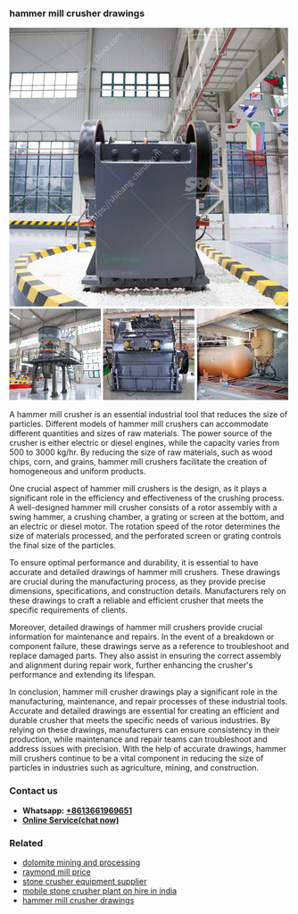 <h3>hammer mill crusher drawings</h3><img src='1708332897.jpg' alt=''><p>A hammer mill crusher is an essential industrial tool that reduces the size of particles. Different models of hammer mill crushers can accommodate different quantities and sizes of raw materials. The power source of the crusher is either electric or diesel engines, while the capacity varies from 500 to 3000 kg/hr. By reducing the size of raw materials, such as wood chips, corn, and grains, hammer mill crushers facilitate the creation of homogeneous and uniform products.</p><p>One crucial aspect of hammer mill crushers is the design, as it plays a significant role in the efficiency and effectiveness of the crushing process. A well-designed hammer mill crusher consists of a rotor assembly with a swing hammer, a crushing chamber, a grating or screen at the bottom, and an electric or diesel motor. The rotation speed of the rotor determines the size of materials processed, and the perforated screen or grating controls the final size of the particles. </p><p>To ensure optimal performance and durability, it is essential to have accurate and detailed drawings of hammer mill crushers. These drawings are crucial during the manufacturing process, as they provide precise dimensions, specifications, and construction details. Manufacturers rely on these drawings to craft a reliable and efficient crusher that meets the specific requirements of clients.</p><p>Moreover, detailed drawings of hammer mill crushers provide crucial information for maintenance and repairs. In the event of a breakdown or component failure, these drawings serve as a reference to troubleshoot and replace damaged parts. They also assist in ensuring the correct assembly and alignment during repair work, further enhancing the crusher's performance and extending its lifespan.</p><p>In conclusion, hammer mill crusher drawings play a significant role in the manufacturing, maintenance, and repair processes of these industrial tools. Accurate and detailed drawings are essential for creating an efficient and durable crusher that meets the specific needs of various industries. By relying on these drawings, manufacturers can ensure consistency in their production, while maintenance and repair teams can troubleshoot and address issues with precision. With the help of accurate drawings, hammer mill crushers continue to be a vital component in reducing the size of particles in industries such as agriculture, mining, and construction.</p><h3>Contact us</h3><ul><li><strong>Whatsapp:&nbsp;<a href="https://wa.me/8613661969651">+8613661969651</a></strong></li><li><a href="https://swt.shibang-china.com/?git&amp;zhl&amp;hammer mill crusher drawings"><strong>Online Service(chat now)</strong></a></li></ul><h3>Related</h3><ul><li><a href='dolomite mining and processing.md'>dolomite mining and processing</a></li><li><a href='raymond mill price.md'>raymond mill price</a></li><li><a href='stone crusher equipment supplier.md'>stone crusher equipment supplier</a></li><li><a href='mobile stone crusher plant on hire in india.md'>mobile stone crusher plant on hire in india</a></li><li><a href='hammer mill crusher drawings.md'>hammer mill crusher drawings</a></li></ul>